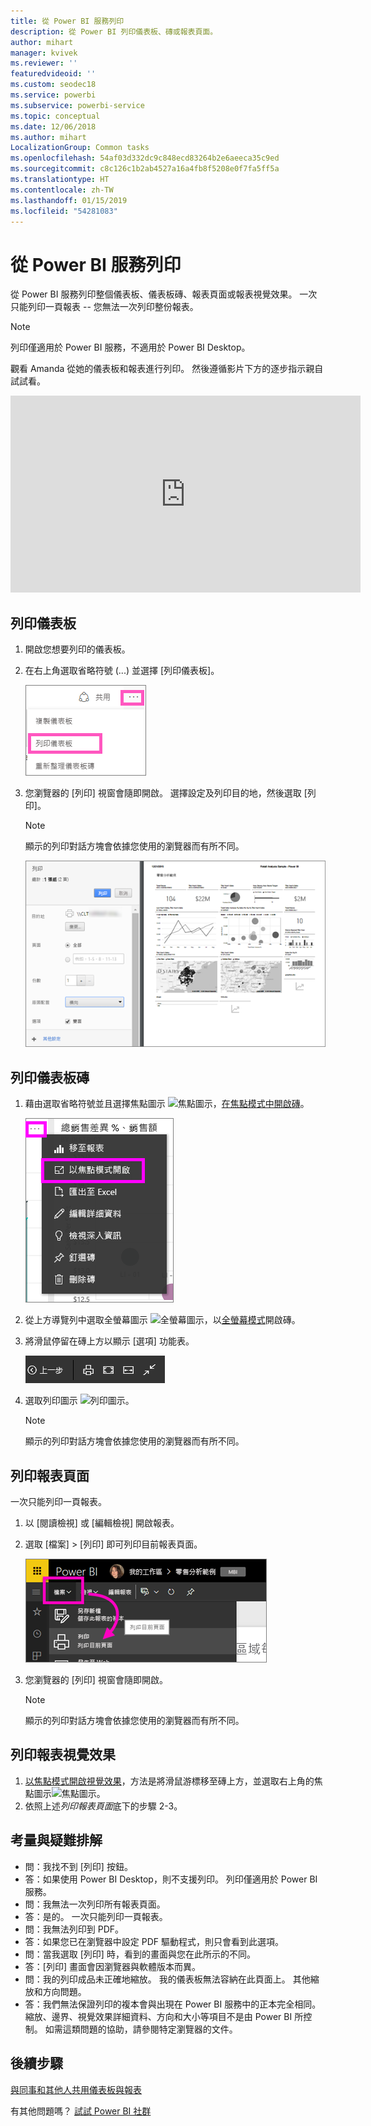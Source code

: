 ```yaml
---
title: 從 Power BI 服務列印
description: 從 Power BI 列印儀表板、磚或報表頁面。
author: mihart
manager: kvivek
ms.reviewer: ''
featuredvideoid: ''
ms.custom: seodec18
ms.service: powerbi
ms.subservice: powerbi-service
ms.topic: conceptual
ms.date: 12/06/2018
ms.author: mihart
LocalizationGroup: Common tasks
ms.openlocfilehash: 54af03d332dc9c848ecd83264b2e6aeeca35c9ed
ms.sourcegitcommit: c8c126c1b2ab4527a16a4fb8f5208e0f7fa5ff5a
ms.translationtype: HT
ms.contentlocale: zh-TW
ms.lasthandoff: 01/15/2019
ms.locfileid: "54281083"
---
```

# <a name="printing-from-power-bi-service"></a>從 Power BI 服務列印
從 Power BI 服務列印整個儀表板、儀表板磚、報表頁面或報表視覺效果。 一次只能列印一頁報表 -- 您無法一次列印整份報表。

> [!NOTE]
> 列印僅適用於 Power BI 服務，不適用於 Power BI Desktop。
> 
> 

觀看 Amanda 從她的儀表板和報表進行列印。 然後遵循影片下方的逐步指示親自試試看。

<iframe width="560" height="315" src="https://www.youtube.com/embed/jtlLGRKBvXY" frameborder="0" allowfullscreen></iframe>

## <a name="print-a-dashboard"></a>列印儀表板
1. 開啟您想要列印的儀表板。
2. 在右上角選取省略符號 (...) 並選擇 [列印儀表板]。
   
    ![[列印儀表板] 選項](./media/end-user-print/pbi_print_dash_ellipses.png)
3. 您瀏覽器的 [列印] 視窗會隨即開啟。 選擇設定及列印目的地，然後選取 [列印]。
   
   > [!NOTE]
   > 顯示的列印對話方塊會依據您使用的瀏覽器而有所不同。
   > 
   
    ![[列印] 對話方塊](./media/end-user-print/pbi_print_dash_new2.png)

## <a name="print-a-dashboard-tile"></a>列印儀表板磚
1. 藉由選取省略符號並且選擇焦點圖示 ![焦點圖示](./media/end-user-print/power-bi-focus-icon.png)，[在焦點模式中開啟磚](end-user-focus.md)。
   
    ![省略符號功能表](./media/end-user-print/menu-options.png)
2. 從上方導覽列中選取全螢幕圖示 ![全螢幕圖示](./media/end-user-print/power-bi-full-screen-icon.png)，以[全螢幕模式](end-user-focus.md)開啟磚。
3. 將滑鼠停留在磚上方以顯示 [選項] 功能表。
   
    ![全螢幕選項功能表](./media/end-user-print/menu-options-new.png)
4. 選取列印圖示 ![列印圖示](./media/end-user-print/print-icon.png)。     
   
   > [!NOTE]
   > 顯示的列印對話方塊會依據您使用的瀏覽器而有所不同。
   > 
   > 

## <a name="print-a-report-page"></a>列印報表頁面
一次只能列印一頁報表。

1. 以 [閱讀檢視] 或 [編輯檢視] 開啟報表。
2. 選取 [檔案] > [列印] 即可列印目前報表頁面。
   
    ![Power BI [檔案] 功能表](./media/end-user-print/power-bi-print.png)
3. 您瀏覽器的 [列印] 視窗會隨即開啟。
   
   > [!NOTE]
   > 顯示的列印對話方塊會依據您使用的瀏覽器而有所不同。
   > 
   > 

## <a name="print-a-report-visual"></a>列印報表視覺效果
1. [以焦點模式開啟視覺效果](end-user-focus.md)，方法是將滑鼠游標移至磚上方，並選取右上角的焦點圖示![焦點圖示](./media/end-user-print/power-bi-focus-icon.png)。
2. 依照上述*列印報表頁面*底下的步驟 2-3。

## <a name="considerations-and-troubleshooting"></a>考量與疑難排解
* 問：我找不到 [列印] 按鈕。    
* 答：如果使用 Power BI Desktop，則不支援列印。  列印僅適用於 Power BI 服務。
* 問：我無法一次列印所有報表頁面。    
* 答：是的。 一次只能列印一頁報表。
* 問：我無法列印到 PDF。    
* 答：如果您已在瀏覽器中設定 PDF 驅動程式，則只會看到此選項。    
* 問：當我選取 [列印] 時，看到的畫面與您在此所示的不同。    
* 答：[列印] 畫面會因瀏覽器與軟體版本而異。
* 問：我的列印成品未正確地縮放。  我的儀表板無法容納在此頁面上。 其他縮放和方向問題。    
* 答：我們無法保證列印的複本會與出現在 Power BI 服務中的正本完全相同。 縮放、邊界、視覺效果詳細資料、方向和大小等項目不是由 Power BI 所控制。 如需這類問題的協助，請參閱特定瀏覽器的文件。      

## <a name="next-steps"></a>後續步驟
[與同事和其他人共用儀表板與報表](../service-share-dashboards.md)

有其他問題嗎？ [試試 Power BI 社群](http://community.powerbi.com/)

